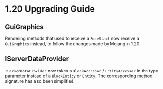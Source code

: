 # 1.20 Upgrading Guide

## GuiGraphics

Rendering methods that used to receive a `PoseStack` now receive a `GuiGraphics` instead, to follow the changes made by Mojang in 1.20.

## IServerDataProvider

`IServerDataProvider` now takes a `BlockAccessor` / `EntityAccessor` in the type parameter instead of a `BlockEntity` or `Entity`. The corresponding method signature has also been simplified.